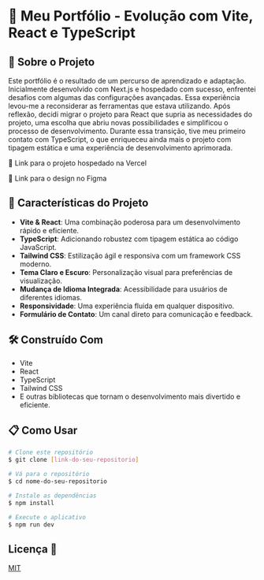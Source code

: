# 🚀 Meu Portfólio - Evolução com Vite, React e TypeScript

## 📖 Sobre o Projeto

Este portfólio é o resultado de um percurso de aprendizado e adaptação. Inicialmente desenvolvido com Next.js e hospedado com sucesso, enfrentei desafios com algumas das configurações avançadas. Essa experiência levou-me a reconsiderar as ferramentas que estava utilizando. Após reflexão, decidi migrar o projeto para React que supria as necessidades do projeto, uma escolha que abriu novas possibilidades e simplificou o processo de desenvolvimento. Durante essa transição, tive meu primeiro contato com TypeScript, o que enriqueceu ainda mais o projeto com tipagem estática e uma experiência de desenvolvimento aprimorada.

🔗 Link para o projeto hospedado na Vercel

🔗 Link para o design no Figma

## 🌟 Características do Projeto

- **Vite & React**: Uma combinação poderosa para um desenvolvimento rápido e eficiente.
- **TypeScript**: Adicionando robustez com tipagem estática ao código JavaScript.
- **Tailwind CSS**: Estilização ágil e responsiva com um framework CSS moderno.
- **Tema Claro e Escuro**: Personalização visual para preferências de visualização.
- **Mudança de Idioma Integrada**: Acessibilidade para usuários de diferentes idiomas.
- **Responsividade**: Uma experiência fluida em qualquer dispositivo.
- **Formulário de Contato**: Um canal direto para comunicação e feedback.

## 🛠️ Construído Com

- Vite
- React
- TypeScript
- Tailwind CSS
- E outras bibliotecas que tornam o desenvolvimento mais divertido e eficiente.

## 📋 Como Usar

```bash
# Clone este repositório
$ git clone [link-do-seu-repositorio]

# Vá para o repositório
$ cd nome-do-seu-repositorio

# Instale as dependências
$ npm install

# Execute o aplicativo
$ npm run dev
```
## Licença 📝

[MIT](https://choosealicense.com/licenses/mit/)
